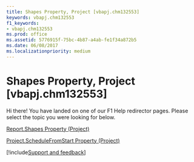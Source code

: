 ```yaml
---
title: Shapes Property, Project [vbapj.chm132553]
keywords: vbapj.chm132553
f1_keywords:
- vbapj.chm132553
ms.prod: office
ms.assetid: 5776915f-75bc-4b87-a4ab-fe1f34a872b5
ms.date: 06/08/2017
ms.localizationpriority: medium
---
```



# Shapes Property, Project [vbapj.chm132553]

Hi there! You have landed on one of our F1 Help redirector pages. Please select the topic you were looking for below.

[Report.Shapes Property (Project)](https://msdn.microsoft.com/library/2f62c406-3845-79f8-3d17-e5891c1e23f9%28Office.15%29.aspx)

[Project.ScheduleFromStart Property (Project)](https://msdn.microsoft.com/library/e6f792cf-3b91-9bcd-92c0-e9b2418477d0%28Office.15%29.aspx)

[!include[Support and feedback](~/includes/feedback-boilerplate.md)]